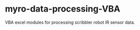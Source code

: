 myro-data-processing-VBA
========================

VBA excel modules for processing scribbler robot IR sensor data.
